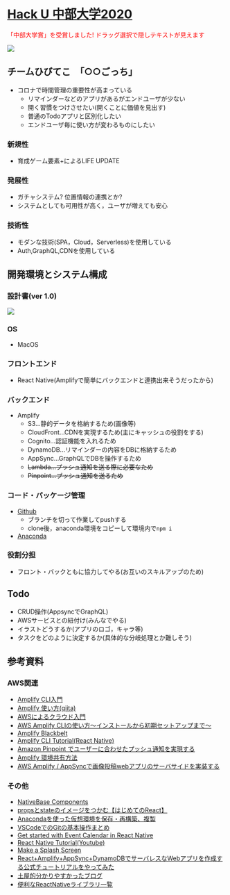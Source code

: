 # [Hack U 中部大学2020](https://hacku.yahoo.co.jp/chubu2020/) 

<span style="color: red; ">「中部大学賞」を受賞しました!</span>
<span style="color: red; ">ドラッグ選択で隠しテキストが見えます</span>

[![](https://i.imgur.com/tDubAoE.jpg)](https://www.youtube.com/watch?v=x8g1sgeTSxQ&t=1110s)

## チームひびてこ　「○○ごっち」
* コロナで時間管理の重要性が高まっている
    * リマインダーなどのアプリがあるがエンドユーザが少ない
    * 開く習慣をつけさせたい(開くことに価値を見出す)
    * 普通のTodoアプリと区別化したい
    *  エンドユーザ毎に使い方が変わるものにしたい

### 新規性
* 育成ゲーム要素+によるLIFE UPDATE
### 発展性
* ガチャシステム? 位置情報の連携とか?
* システムとしても可用性が高く，ユーザが増えても安心

### 技術性
* モダンな技術(SPA，Cloud，Serverless)を使用している
* Auth,GraphQL,CDNを使用している

## 開発環境とシステム構成

### 設計書(ver 1.0)
![](https://i.imgur.com/NP13B78.png)

### OS
* MacOS

### フロントエンド
* React Native(Amplifyで簡単にバックエンドと連携出来そうだったから)

### バックエンド
* Amplify
    - S3...静的データを格納するため(画像等)
    - CloudFront...CDNを実現するため(主にキャッシュの役割をする)
    - Cognito...認証機能を入れるため
    - DynamoDB...リマインダーの内容をDBに格納するため
    - AppSync...GraphQLでDBを操作するため
    - ~~Lambda...プッシュ通知を送る際に必要なため~~
    - ~~Pinpoint...プッシュ通知を送るため~~

### コード・パッケージ管理
* [Github](https://github.com/tsuchiya-github/HackU2020)
    - ブランチを切って作業してpushする
    - clone後，anaconda環境をコピーして環境内で`npm i`
* [Anaconda](https://github.com/tsuchiya-github/HackU2020/blob/master/anaconda.txt)

### 役割分担
* フロント・バックともに協力してやる(お互いのスキルアップのため)


## Todo
* CRUD操作(AppsyncでGraphQL)
* AWSサービスとの紐付け(みんなでやる)
* イラストどうするか(アプリのロゴ，キャラ等)
* タスクをどのように決定するか(具体的な分岐処理とか難しそう)


## 参考資料
### AWS関連
* [Amplify CLI入門](https://qiita.com/rubytomato@github/items/5d9b6e184b615f974f28)
* [Amplify 使い方(qiita)](https://qiita.com/too/items/fc961283dcbef3aafdeb)
* [AWSによるクラウド入門](https://tomomano.gitlab.io/intro-aws/)
* [AWS Amplify CLIの使い方〜インストールから初期セットアップまで〜](https://qiita.com/Junpei_Takagi/items/f2bc567761880471fd54)
* [Amplify Blackbelt](https://aws.amazon.com/jp/blogs/news/webinar-bb-aws-amplify-2020/)
* [Amplify CLI Tutorial(React Native)](https://docs.amplify.aws/start/q/integration/react-native)
* [Amazon Pinpoint でユーザーに合わせたプッシュ通知を実現する
](https://speakerdeck.com/kiwi26/personalized-push-notification-with-amazon-pinpoint)
* [Amplify 環境共有方法](https://thinkami.hatenablog.com/entry/2019/07/27/210948)
* [AWS Amplify / AppSyncで画像投稿webアプリのサーバサイドを実装する](https://qiita.com/stranger1989/items/ebfce4617c748d131b10)
### その他
* [NativeBase Components](https://docs.nativebase.io/Components.html)
* [propsとstateのイメージをつかむ【はじめてのReact】](https://qiita.com/rio_threehouse/items/7632f5a593cf218b9504)
* [Anacondaを使った仮想環境を保存・再構築、複製](https://qiita.com/ozaki_physics/items/13466d6d1954a0afeb3b)
* [VSCodeでのGitの基本操作まとめ](https://qiita.com/y-tsutsu/items/2ba96b16b220fb5913be)
* [Get started with Event Calendar in React Native](https://www.youtube.com/watch?v=RdaQIkE47Og)
* [React Native Tutorial(Youtube)](https://www.youtube.com/playlist?list=PLyF8V4xT7-15c7NWNssGWTYCVwHiZFye9)
* [Make a Splash Screen](https://www.youtube.com/watch?v=9_KDgsFGLY8)
* [React+Amplify+AppSync+DynamoDBでサーバレスなWebアプリを作成する公式チュートリアルをやってみた](https://dev.classmethod.jp/articles/react-amplify-appsync-dynamodb-tutorial/)
* [土屋的分かりやすかったブログ](https://reactnative-st.com/)
* [便利なReactNativeライブラリ一覧](https://kokensha.xyz/reactnative/react-native-production-ready-library-2018/)

